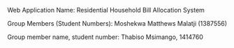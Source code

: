 Web Application Name: Residential Household Bill Allocation System

Group Members (Student Numbers): 
Moshekwa Matthews Malatji (1387556)

Group member name, student number:
Thabiso Msimango, 1414760
